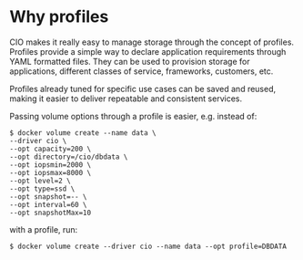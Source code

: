 # Why profiles

CIO makes it really easy to manage storage through the concept of profiles. Profiles provide a simple way to declare application requirements through YAML formatted files. They can be used to provision storage for applications, different classes of service, frameworks, customers, etc.

Profiles already tuned for specific use cases can be saved and reused, making it easier to deliver repeatable and consistent services.

Passing volume options through a profile is easier, e.g. instead of:
```
$ docker volume create --name data \
--driver cio \
--opt capacity=200 \
--opt directory=/cio/dbdata \
--opt iopsmin=2000 \
--opt iopsmax=8000 \
--opt level=2 \
--opt type=ssd \
--opt snapshot=-- \
--opt interval=60 \
--opt snapshotMax=10
```
with a profile, run:
```
$ docker volume create --driver cio --name data --opt profile=DBDATA
```
